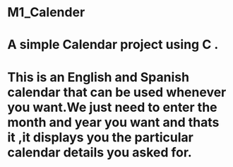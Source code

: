 # M1_Calender
# A simple Calendar project using C .
# This is an English and Spanish calendar that can be used whenever you want.We just need to enter the month and year you want and thats it ,it displays you the particular calendar details you asked for.
